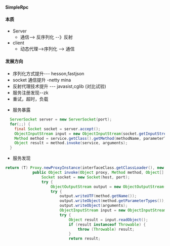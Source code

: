 #### SimpleRpc

#### 本质
- Server
  - 通信--> 反序列化 --》反射
- client
  - 动态代理-->序列化 --> 通信

#### 发展方向
- 序列化方式提升--- hesson,fastjson
- socket 通信提升 -netty mina
- 反射代理技术提升 --- javasist,cglib (对比试验)
- 服务注册发现--zk
- 重试，超时，负载

<!-- more -->


- 服务暴露
```java
  ServerSocket server = new ServerSocket(port);
  for(;;) {
    final Socket socket = server.accept();
    ObjectInputStream input = new ObjectInputStream(socket.getInputStream());
    Method method = service.getClass().getMethod(methodName, parameterTypes); //反射
    Object result = method.invoke(service, arguments);
  }                     
```

- 服务发现
```java
return (T) Proxy.newProxyInstance(interfaceClass.getClassLoader(), new Class<?>[] {interfaceClass}, new InvocationHandler() {
            public Object invoke(Object proxy, Method method, Object[] arguments) throws Throwable {
                Socket socket = new Socket(host, port);
                try {
                    ObjectOutputStream output = new ObjectOutputStream(socket.getOutputStream());
                    try {
                        output.writeUTF(method.getName());
                        output.writeObject(method.getParameterTypes());
                        output.writeObject(arguments);
                        ObjectInputStream input = new ObjectInputStream(socket.getInputStream());
                        try {
                            Object result = input.readObject();
                            if (result instanceof Throwable) {
                                throw (Throwable) result;
                            }
                            return result;
```
